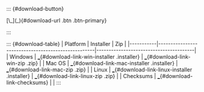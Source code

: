 ::: {#download-button}

<div>
[\_](_){#download-url .btn .btn-primary}
</div>

:::

::: {#download-table}
| Platform  | Installer                                          | Zip                                    |
|-----------|----------------------------------------------------|----------------------------------------|
| Windows   | [\_](_){#download-link-win-installer .installer}   | [\_](_){#download-link-win-zip .zip}   |
| Mac OS    | [\_](_){#download-link-mac-installer .installer}   | [\_](_){#download-link-mac-zip .zip}   |
| Linux     | [\_](_){#download-link-linux-installer .installer} | [\_](_){#download-link-linux-zip .zip} |
| Checksums | [\_](_){#download-link-checksums}                  |                                        |
:::
